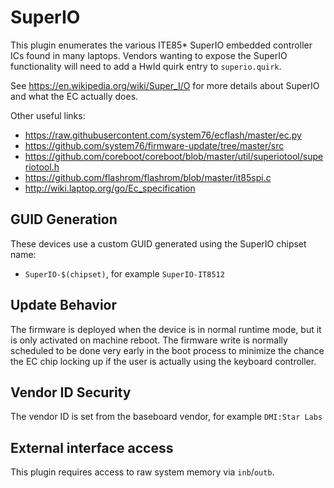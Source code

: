 SuperIO
=======

This plugin enumerates the various ITE85* SuperIO embedded controller ICs found
in many laptops. Vendors wanting to expose the SuperIO functionality will need
to add a HwId quirk entry to `superio.quirk`.

See https://en.wikipedia.org/wiki/Super_I/O for more details about SuperIO
and what the EC actually does.

Other useful links:

* https://raw.githubusercontent.com/system76/ecflash/master/ec.py
* https://github.com/system76/firmware-update/tree/master/src
* https://github.com/coreboot/coreboot/blob/master/util/superiotool/superiotool.h
* https://github.com/flashrom/flashrom/blob/master/it85spi.c
* http://wiki.laptop.org/go/Ec_specification

GUID Generation
---------------

These devices use a custom GUID generated using the SuperIO chipset name:

 * `SuperIO-$(chipset)`, for example `SuperIO-IT8512`

Update Behavior
---------------

The firmware is deployed when the device is in normal runtime mode, but it is
only activated on machine reboot. The firmware write is normally scheduled to be
done very early in the boot process to minimize the chance the EC chip locking
up if the user is actually using the keyboard controller.

Vendor ID Security
------------------

The vendor ID is set from the baseboard vendor, for example `DMI:Star Labs`

External interface access
-------------------------
This plugin requires access to raw system memory via `inb`/`outb`.
